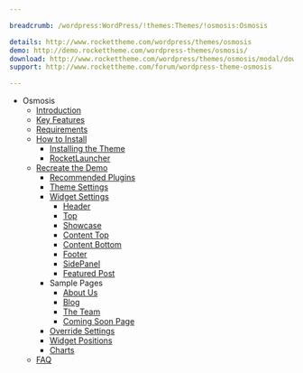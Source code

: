 ```yaml
---

breadcrumb: /wordpress:WordPress/!themes:Themes/!osmosis:Osmosis

details: http://www.rockettheme.com/wordpress/themes/osmosis
demo: http://demo.rockettheme.com/wordpress-themes/osmosis/
download: http://www.rockettheme.com/wordpress/themes/osmosis/modal/downloads
support: http://www.rockettheme.com/forum/wordpress-theme-osmosis

---
```


* Osmosis
    * [Introduction]()
    * [Key Features](INDEX.md#key-features)
    * [Requirements](INDEX.md#requirements)
    * [How to Install](../../start/themes.md#how-to-install)
        * [Installing the Theme](../../start/themes.md#installing-the-theme)
        * [RocketLauncher](../../start/rocketlauncher.md)
    * [Recreate the Demo](demo.md)
        * [Recommended Plugins](demo.md#recommended-plugins)
        * [Theme Settings](demo.md#theme-settings)
        * [Widget Settings](demo.md#widget-settings)
            * [Header](demo_header.md)
            * [Top](demo_top.md)
            * [Showcase](demo_showcase.md)
            * [Content Top](demo_contenttop.md)
            * [Content Bottom](demo_contentbottom.md)
            * [Footer](demo_footer.md)
            * [SidePanel](demo_sidepanel.md)
            * [Featured Post](demo_posts.md)
        * Sample Pages
            * [About Us](aboutus.md)
            * [Blog](blog.md)
            * [The Team](theteam.md)
            * [Coming Soon Page](comingsoon.md)
        * [Override Settings](demo_override.md)
        * [Widget Positions](positions.md)
        * [Charts](charts.md)
    * [FAQ](faq.md)